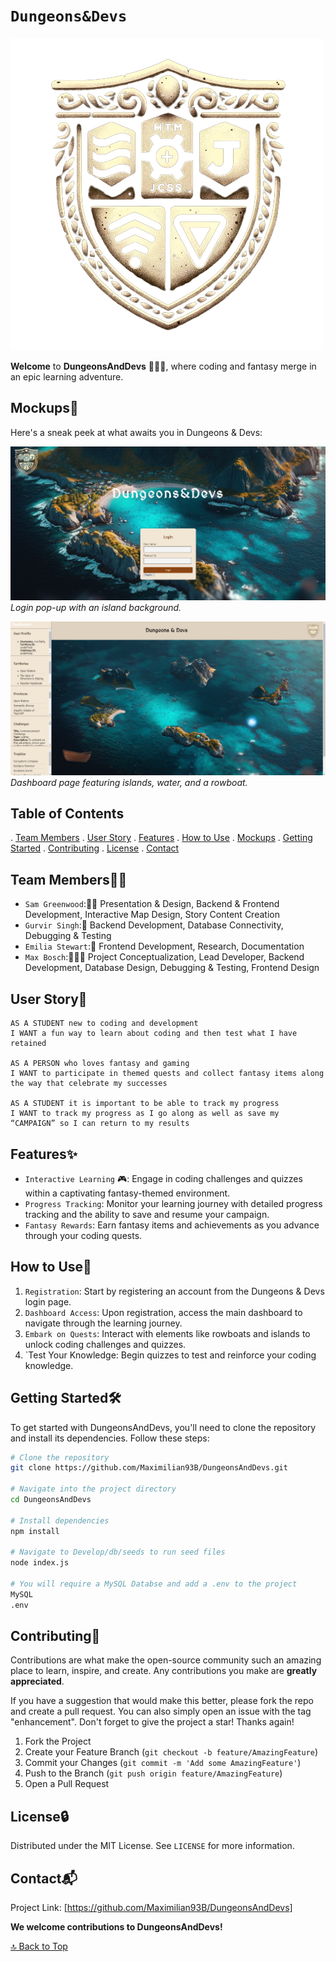 # `Dungeons&Devs`

![Crest](./Develop//public//images//DnDevCrest.png)

**Welcome** to **DungeonsAndDevs** 🏰👨‍💻, where coding and fantasy merge in an epic learning adventure.


## Mockups🎨

Here's a sneak peek at what awaits you in Dungeons & Devs:

![Login Page](Develop/public/images/LoginPage.png)
*Login pop-up with an island background.*

![Main Dashboard](Develop/public/images/Dashboard.png)
*Dashboard page featuring islands, water, and a rowboat.*


## Table of Contents
. [Team Members](#team-members)
. [User Story](#user-story)
. [Features](#features)
. [How to Use](#how-to-use)
. [Mockups](#mockups)
. [Getting Started](#getting-started)
. [Contributing](#contributing)
. [License](#license)
. [Contact](#contact)


## Team Members🧑‍💻

- `Sam Greenwood`:🎨🔧
Presentation & Design, Backend & Frontend Development, Interactive Map Design, Story Content Creation
- `Gurvir Singh`:🔧 
Backend Development, Database Connectivity, Debugging & Testing
- `Emilia Stewart`:🎨 
Frontend Development, Research, Documentation
- `Max Bosch`:🎨🔧🔧
 Project Conceptualization, Lead Developer, Backend Development, Database Design, Debugging & Testing, Frontend Design

## User Story📖

```text
AS A STUDENT new to coding and development
I WANT a fun way to learn about coding and then test what I have retained

AS A PERSON who loves fantasy and gaming 
I WANT to participate in themed quests and collect fantasy items along the way that celebrate my successes

AS A STUDENT it is important to be able to track my progress
I WANT to track my progress as I go along as well as save my “CAMPAIGN” so I can return to my results
```
## Features✨

- `Interactive Learning` 🎮: Engage in coding challenges and quizzes within a captivating fantasy-themed environment.
- `Progress Tracking`: Monitor your learning journey with detailed progress tracking and the ability to save and resume your campaign.
- `Fantasy Rewards`: Earn fantasy items and achievements as you advance through your coding quests.

## How to Use🚀

1. `Registration`: Start by registering an account from the Dungeons & Devs login page.
2. `Dashboard Access`: Upon registration, access the main dashboard to navigate through the learning journey.
3. `Embark on Quests`: Interact with elements like rowboats and islands to unlock coding challenges and quizzes.
4. `Test Your Knowledge: Begin quizzes to test and reinforce your coding knowledge.


## Getting Started🛠️

To get started with DungeonsAndDevs, you'll need to clone the repository and install its dependencies. Follow these steps:

```bash
# Clone the repository
git clone https://github.com/Maximilian93B/DungeonsAndDevs.git

# Navigate into the project directory
cd DungeonsAndDevs

# Install dependencies
npm install

# Navigate to Develop/db/seeds to run seed files 
node index.js 

# You will require a MySQL Databse and add a .env to the project 
MySQL 
.env 

```

## Contributing🤝

Contributions are what make the open-source community such an amazing place to learn, inspire, and create. Any contributions you make are **greatly appreciated**.

If you have a suggestion that would make this better, please fork the repo and create a pull request. You can also simply open an issue with the tag "enhancement". Don't forget to give the project a star! Thanks again!

1. Fork the Project
2. Create your Feature Branch (`git checkout -b feature/AmazingFeature`)
3. Commit your Changes (`git commit -m 'Add some AmazingFeature'`)
4. Push to the Branch (`git push origin feature/AmazingFeature`)
5. Open a Pull Request

## License🔒

Distributed under the MIT License. See `LICENSE` for more information.

## Contact📬

Project Link: [https://github.com/Maximilian93B/DungeonsAndDevs]



**We welcome contributions to DungeonsAndDevs!** 

[🔝 Back to Top](#table-of-contents)





